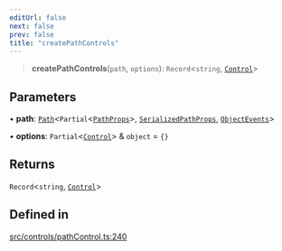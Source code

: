 ```yaml
---
editUrl: false
next: false
prev: false
title: "createPathControls"
---
```


> **createPathControls**(`path`, `options`): `Record`\<`string`, [`Control`](/api/classes/control/)\>

## Parameters

• **path**: [`Path`](/api/classes/path/)\<`Partial`\<[`PathProps`](/api/interfaces/pathprops/)\>, [`SerializedPathProps`](/api/interfaces/serializedpathprops/), [`ObjectEvents`](/api/interfaces/objectevents/)\>

• **options**: `Partial`\<[`Control`](/api/classes/control/)\> & `object` = `{}`

## Returns

`Record`\<`string`, [`Control`](/api/classes/control/)\>

## Defined in

[src/controls/pathControl.ts:240](https://github.com/fabricjs/fabric.js/blob/c093e29e73123dafcfa091ff4d5e04e690bb796e/src/controls/pathControl.ts#L240)
